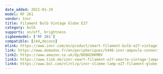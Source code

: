 ```yaml
---
date_added: 2021-01-19
model: RF 261
vendor: Innr
title: Filament Bulb Vintage Globe E27
category: bulb
supports: on/off, brightness
zigbeemodel: ['RF 261']
compatible: [z4d,deconz]
mlink: https://www.innr.com/en/product/smart-filament-bulb-e27-vintage-globe/
link: https://www.domadoo.fr/en/peripheriques/5448-innr-ampoule-connectee-type-e27-zigbee-30-pack-de-2-ampoules-vintage-filament-2200-k-type-globe-8718781552923.html
link2: https://www.amazon.co.uk/dp/B08H2HKMBV
link3: https://www.tink.de/innr-smart-filament-e27-smarte-vintage-lampe-globe-2er-pack
link4: https://www.bol.com/nl/nl/p/innr-slimme-lamp-e27-filament-globe-werkt-met-philips-hue-vintage-look-zigbee-smart-led-dimbaar-2-pack/9300000017783185/
---
```

